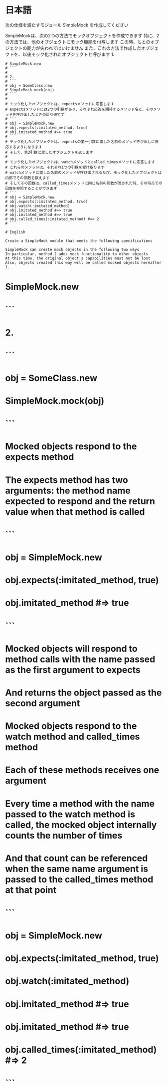 # 日本語

次の仕様を満たすモジュール SimpleMock を作成してください

SimpleMockは、次の2つの方法でモックオブジェクトを作成できます
特に、2の方法では、他のオブジェクトにモック機能を付与します
この時、もとのオブジェクトの能力が失われてはいけません
また、これの方法で作成したオブジェクトを、以後モック化されたオブジェクトと呼びます
1.
```
# SimpleMock.new
# ```
#
# 2.
# ```
# obj = SomeClass.new
# SimpleMock.mock(obj)
# ```
#
# モック化したオブジェクトは、expectsメソッドに応答します
# expectsメソッドには2つの引数があり、それぞれ応答を期待するメソッド名と、そのメソッドを呼び出したときの戻り値です
# ```
# obj = SimpleMock.new
# obj.expects(:imitated_method, true)
# obj.imitated_method #=> true
# ```
# モック化したオブジェクトは、expectsの第一引数に渡した名前のメソッド呼び出しに反応するようになります
# そして、第2引数に渡したオブジェクトを返します
#
# モック化したオブジェクトは、watchメソッドとcalled_timesメソッドに応答します
# これらのメソッドは、それぞれ1つの引数を受け取ります
# watchメソッドに渡した名前のメソッドが呼び出されるたび、モック化したオブジェクトは内部でその回数を数えます
# そしてその回数は、called_timesメソッドに同じ名前の引数が渡された時、その時点での回数を参照することができます
# ```
# obj = SimpleMock.new
# obj.expects(:imitated_method, true)
# obj.watch(:imitated_method)
# obj.imitated_method #=> true
# obj.imitated_method #=> true
# obj.called_times(:imitated_method) #=> 2
# ```

# English

Create a SimpleMock module that meets the following specifications

SimpleMock can create mock objects in the following two ways
In particular, method 2 adds mock functionality to other objects
At this time, the original object's capabilities must not be lost
Also, objects created this way will be called mocked objects hereafter
1.
```
# SimpleMock.new
# ```
#
# 2.
# ```
# obj = SomeClass.new
# SimpleMock.mock(obj)
# ```
#
# Mocked objects respond to the expects method
# The expects method has two arguments: the method name expected to respond and the return value when that method is called
# ```
# obj = SimpleMock.new
# obj.expects(:imitated_method, true)
# obj.imitated_method #=> true
# ```
# Mocked objects will respond to method calls with the name passed as the first argument to expects
# And returns the object passed as the second argument
#
# Mocked objects respond to the watch method and called_times method
# Each of these methods receives one argument
# Every time a method with the name passed to the watch method is called, the mocked object internally counts the number of times
# And that count can be referenced when the same name argument is passed to the called_times method at that point
# ```
# obj = SimpleMock.new
# obj.expects(:imitated_method, true)
# obj.watch(:imitated_method)
# obj.imitated_method #=> true
# obj.imitated_method #=> true
# obj.called_times(:imitated_method) #=> 2
# ```
